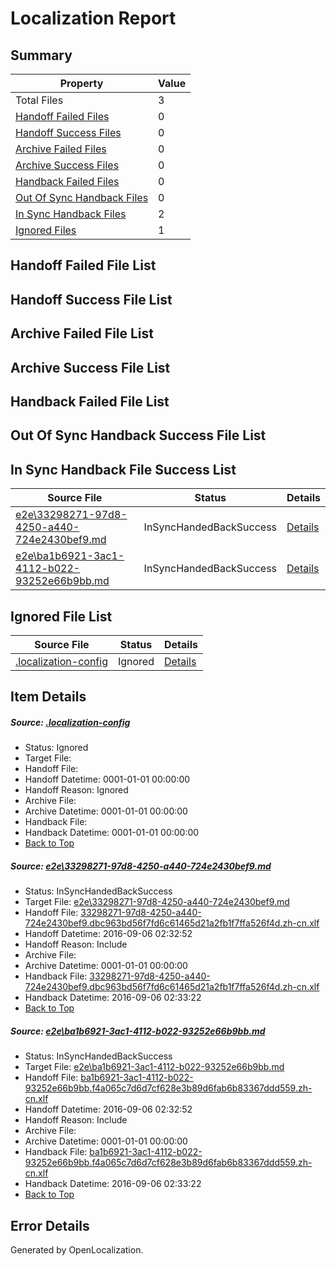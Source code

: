 # <a name='report-top'></a> Localization Report

## Summary
 Property | Value 
 -------- | ----- 
 Total Files | 3
[ Handoff Failed Files ](#handoff-failed-list)| 0
[ Handoff Success Files ](#handoff-success-list)| 0
[ Archive Failed Files ](#archive-failed-list)| 0
[ Archive Success Files ](#archive-success-list)| 0
[ Handback Failed Files ](#handback-failed-list)| 0
[ Out Of Sync Handback Files ](#outofsync-handback-success-list)| 0
[ In Sync Handback Files ](#insync-handback-success-list)| 2
[ Ignored Files ](#ignored-list)| 1

## <a name='handoff-failed-list'></a> Handoff Failed File List

## <a name='handoff-success-list'></a> Handoff Success File List

## <a name='archive-failed-list'></a> Archive Failed File List

## <a name='archive-success-list'></a> Archive Success File List

## <a name='handback-failed-list'></a> Handback Failed File List

## <a name='outofsync-handback-success-list'></a> Out Of Sync Handback Success File List

## <a name='insync-handback-success-list'></a> In Sync Handback File Success List
 Source File | Status | Details 
 ----------- | ------ | ------- 
 [e2e\33298271-97d8-4250-a440-724e2430bef9.md](https://github.com/OpenLocalizationTestOrg/ol-test0/blob/5aceac1e40290449d7134a51bc0f20122a433add/e2e/33298271-97d8-4250-a440-724e2430bef9.md) | InSyncHandedBackSuccess | [Details](#1475f083dba51c97ebe7649c07df01a18bdb29651)
 [e2e\ba1b6921-3ac1-4112-b022-93252e66b9bb.md](https://github.com/OpenLocalizationTestOrg/ol-test0/blob/5aceac1e40290449d7134a51bc0f20122a433add/e2e/ba1b6921-3ac1-4112-b022-93252e66b9bb.md) | InSyncHandedBackSuccess | [Details](#3e6942782d6b73a28aa80c26089dbc8b4d7232a92)

## <a name='ignored-list'></a> Ignored File List
 Source File | Status | Details 
 ----------- | ------ | ------- 
 [.localization-config](https://github.com/OpenLocalizationTestOrg/ol-test0/blob/5aceac1e40290449d7134a51bc0f20122a433add/.localization-config) | Ignored | [Details](#3d4f252ac210baf56311d7e97dcc2db10974dbd20)

## Item Details
##### <a name='3d4f252ac210baf56311d7e97dcc2db10974dbd20'></a> Source: [.localization-config](https://github.com/OpenLocalizationTestOrg/ol-test0/blob/5aceac1e40290449d7134a51bc0f20122a433add/.localization-config)
* Status: Ignored
* Target File: 
* Handoff File: 
* Handoff Datetime: 0001-01-01 00:00:00
* Handoff Reason: Ignored
* Archive File: 
* Archive Datetime: 0001-01-01 00:00:00
* Handback File: 
* Handback Datetime: 0001-01-01 00:00:00
* [Back to Top](#report-top)

##### <a name='1475f083dba51c97ebe7649c07df01a18bdb29651'></a> Source: [e2e\33298271-97d8-4250-a440-724e2430bef9.md](https://github.com/OpenLocalizationTestOrg/ol-test0/blob/5aceac1e40290449d7134a51bc0f20122a433add/e2e/33298271-97d8-4250-a440-724e2430bef9.md)
* Status: InSyncHandedBackSuccess
* Target File: [e2e\33298271-97d8-4250-a440-724e2430bef9.md](https://github.com/OpenLocalizationTestOrg/ol-test0-zhcn/blob/7e193f169d7cf29395338d571a163eddfe1c7918/e2e/33298271-97d8-4250-a440-724e2430bef9.md)
* Handoff File: [33298271-97d8-4250-a440-724e2430bef9.dbc963bd56f7fd6c61465d21a2fb1f7ffa526f4d.zh-cn.xlf](https://github.com/OpenLocalizationTestOrg/ol-test0-handoff/blob/9a7979a7f210a0abb9a689de5b1458bd7001c0d1/ol-handoff/OpenLocalizationTestOrg/ol-test0-zhcn/ci/high/33298271-97d8-4250-a440-724e2430bef9.dbc963bd56f7fd6c61465d21a2fb1f7ffa526f4d.zh-cn.xlf)
* Handoff Datetime: 2016-09-06 02:32:52
* Handoff Reason: Include
* Archive File: 
* Archive Datetime: 0001-01-01 00:00:00
* Handback File: [33298271-97d8-4250-a440-724e2430bef9.dbc963bd56f7fd6c61465d21a2fb1f7ffa526f4d.zh-cn.xlf](https://github.com/OpenLocalizationTestOrg/ol-test0-handback/blob/2a6f2c3eb66f8d168032a9ce75b5f1b8eb254276/ol-handback/OpenLocalizationTestOrg/ol-test0-zhcn/ci/high/33298271-97d8-4250-a440-724e2430bef9.dbc963bd56f7fd6c61465d21a2fb1f7ffa526f4d.zh-cn.xlf)
* Handback Datetime: 2016-09-06 02:33:22
* [Back to Top](#report-top)

##### <a name='3e6942782d6b73a28aa80c26089dbc8b4d7232a92'></a> Source: [e2e\ba1b6921-3ac1-4112-b022-93252e66b9bb.md](https://github.com/OpenLocalizationTestOrg/ol-test0/blob/5aceac1e40290449d7134a51bc0f20122a433add/e2e/ba1b6921-3ac1-4112-b022-93252e66b9bb.md)
* Status: InSyncHandedBackSuccess
* Target File: [e2e\ba1b6921-3ac1-4112-b022-93252e66b9bb.md](https://github.com/OpenLocalizationTestOrg/ol-test0-zhcn/blob/7e193f169d7cf29395338d571a163eddfe1c7918/e2e/ba1b6921-3ac1-4112-b022-93252e66b9bb.md)
* Handoff File: [ba1b6921-3ac1-4112-b022-93252e66b9bb.f4a065c7d6d7cf628e3b89d6fab6b83367ddd559.zh-cn.xlf](https://github.com/OpenLocalizationTestOrg/ol-test0-handoff/blob/9a7979a7f210a0abb9a689de5b1458bd7001c0d1/ol-handoff/OpenLocalizationTestOrg/ol-test0-zhcn/ci/high/ba1b6921-3ac1-4112-b022-93252e66b9bb.f4a065c7d6d7cf628e3b89d6fab6b83367ddd559.zh-cn.xlf)
* Handoff Datetime: 2016-09-06 02:32:52
* Handoff Reason: Include
* Archive File: 
* Archive Datetime: 0001-01-01 00:00:00
* Handback File: [ba1b6921-3ac1-4112-b022-93252e66b9bb.f4a065c7d6d7cf628e3b89d6fab6b83367ddd559.zh-cn.xlf](https://github.com/OpenLocalizationTestOrg/ol-test0-handback/blob/2a6f2c3eb66f8d168032a9ce75b5f1b8eb254276/ol-handback/OpenLocalizationTestOrg/ol-test0-zhcn/ci/high/ba1b6921-3ac1-4112-b022-93252e66b9bb.f4a065c7d6d7cf628e3b89d6fab6b83367ddd559.zh-cn.xlf)
* Handback Datetime: 2016-09-06 02:33:22
* [Back to Top](#report-top)


## Error Details

Generated by OpenLocalization.
